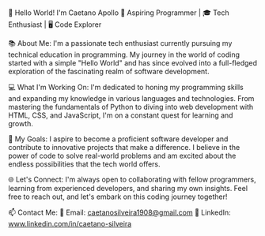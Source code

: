 👋 Hello World! I'm Caetano Apollo
🌟 Aspiring Programmer | 🎓 Tech Enthusiast | 🖥️ Code Explorer

📚 About Me:
I'm a passionate tech enthusiast currently pursuing my technical education in programming. My journey in the world of coding started with a simple "Hello World" and has since evolved into a full-fledged exploration of the fascinating realm of software development.

💻 What I'm Working On:
I'm dedicated to honing my programming skills and expanding my knowledge in various languages and technologies. From mastering the fundamentals of Python to diving into web development with HTML, CSS, and JavaScript, I'm on a constant quest for learning and growth.

🚀 My Goals:
I aspire to become a proficient software developer and contribute to innovative projects that make a difference. I believe in the power of code to solve real-world problems and am excited about the endless possibilities that the tech world offers.

🌐 Let's Connect:
I'm always open to collaborating with fellow programmers, learning from experienced developers, and sharing my own insights. Feel free to reach out, and let's embark on this coding journey together!

📫 Contact Me:
📧 Email: caetanosilveira1908@gmail.com
🔗 LinkedIn: www.linkedin.com/in/caetano-silveira
